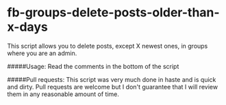 # fb-groups-delete-posts-older-than-x-days
This script allows you to delete posts, except X newest ones, in groups where you are an admin.

#####Usage:
Read the comments in the bottom of the script


#####Pull requests:
This script was very much done in haste and is quick and dirty. Pull requests are welcome but I don't guarantee that I will review them in any reasonable amount of time.

